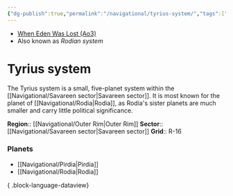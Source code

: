 ```yaml
---
{"dg-publish":true,"permalink":"/navigational/tyrius-system/","tags":["map","system","savareen","outerrim"]}
---
```


- [When Eden Was Lost (Ao3)](https://archiveofourown.org/works/19334440/chapters/45992584)
- Also known as *Rodian system*
# Tyrius system

The Tyrius system is a small, five-planet system within the [[Navigational/Savareen sector\|Savareen sector]]. It is most known for the planet of [[Navigational/Rodia\|Rodia]], as Rodia's sister planets are much smaller and carry little political significance.

**Region**::  [[Navigational/Outer Rim\|Outer Rim]]
**Sector**::  [[Navigational/Savareen sector\|Savareen sector]]
**Grid**::  R-16

### Planets
- [[Navigational/Pirdia\|Pirdia]]
- [[Navigational/Rodia\|Rodia]]

{ .block-language-dataview}
